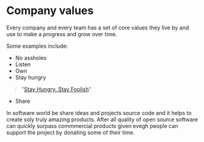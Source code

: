 # Company values

Every company and every team has a set of core values they live by and use to make a progress and grow over time.

Some examples include:

* No assholes
* Listen
* Own 
* Stay hungry

> "[Stay Hungry. Stay Foolish](http://htmlimg3.scribdassets.com/4988llwpkwmc54c/images/324-157e00fdae/000.jpg)"

* Share

In software world be share ideas and projects source code and it helps to create soly truly amazing products. After all quality of open source software can quickly surpass commmercial products given evegh people can support the project by donating some of their time.